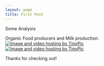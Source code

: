 ```yaml
---
layout: page
title: First Post
---
```

Some Analysis
<p align="center">

Organic Food producers and Milk production:
  <a href="http://tinypic.com?ref=717khz" target="_blank"><img src="http://i66.tinypic.com/717khz.jpg" border="0" alt="Image and video hosting by TinyPic"></a>
  <a href="http://tinypic.com?ref=2dgtclu" target="_blank"><img src="http://i63.tinypic.com/2dgtclu.jpg" border="0" alt="Image and video hosting by TinyPic"></a>
  
  
</p>

Thanks for checking out!
